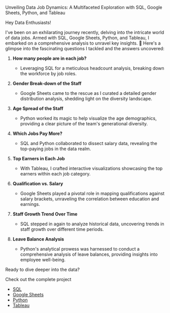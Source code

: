 Unveiling Data Job Dynamics: A Multifaceted Exploration with SQL, Google Sheets, Python, and Tableau

Hey Data Enthusiasts!

I've been on an exhilarating journey recently, delving into the intricate world of data jobs. Armed with SQL, Google Sheets, Python, and Tableau, I embarked on a comprehensive analysis to unravel key insights. 🚀 Here's a glimpse into the fascinating questions I tackled and the answers uncovered:

1) **How many people are in each job?**
   - Leveraging SQL for a meticulous headcount analysis, breaking down the workforce by job roles.

2) **Gender Break-down of the Staff**
   - Google Sheets came to the rescue as I curated a detailed gender distribution analysis, shedding light on the diversity landscape.

3) **Age Spread of the Staff**
   - Python worked its magic to help visualize the age demographics, providing a clear picture of the team's generational diversity.

4) **Which Jobs Pay More?**
   - SQL and Python collaborated to dissect salary data, revealing the top-paying jobs in the data realm.

5) **Top Earners in Each Job**
   - With Tableau, I crafted interactive visualizations showcasing the top earners within each job category.

6) **Qualification vs. Salary**
   - Google Sheets played a pivotal role in mapping qualifications against salary brackets, unraveling the correlation between education and earnings.

7) **Staff Growth Trend Over Time**
   - SQL stepped in again to analyze historical data, uncovering trends in staff growth over different time periods.

8) **Leave Balance Analysis**
   - Python's analytical prowess was harnessed to conduct a comprehensive analysis of leave balances, providing insights into employee well-being.

Ready to dive deeper into the data? 

Check out the complete project
- [SQL](https://github.com/dakshbhatnagar/SQLProjects/new/main/HRData)
- [Google Sheets](https://docs.google.com/spreadsheets/d/1lwlEvrsFU1KSj5ZIiyMtdJumEe0XmGajgKIBqkA8qQU/edit#gid=398584065)
- [Python](https://jovian.com/bhatnagar91/hr-data-analysis)
- [Tableau](https://public.tableau.com/app/profile/daksh.bhatnagar/viz/HRDashboard_17062781484950/Dashboard1?publish=yes) 
